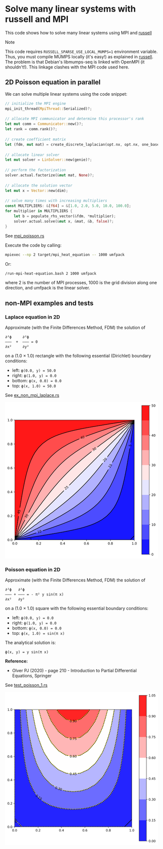 # Solve many linear systems with russell and MPI

This code shows how to solve many linear systems using MPI and [russell](https://github.com/cpmech/russell/)

> [!NOTE]
> This code requires `RUSSELL_SPARSE_USE_LOCAL_MUMPS=1` environment variable. Thus, you must compile MUMPS locally (it's easy!) as explained in [russell](https://github.com/cpmech/russell/). The problem is that Debian's libmumps-seq is linked with OpenMPI (it shouldn't!). This linkage clashes with the MPI code used here.

## 2D Poisson equation in parallel

We can solve multiple linear systems using the code snippet:

```rust
// initialize the MPI engine
mpi_init_thread(MpiThread::Serialized)?;

// allocate MPI communicator and determine this processor's rank
let mut comm = Communicator::new()?;
let rank = comm.rank()?;

// create coefficient matrix
let (fdm, mut mat) = create_discrete_laplacian(opt.nx, opt.nx, one_based);

// allocate linear solver
let mut solver = LinSolver::new(genie)?;

// perform the factorization
solver.actual.factorize(&mut mat, None)?;

// allocate the solution vector
let mut x = Vector::new(dim);

// solve many times with increasing multipliers
const MULTIPLIERS: &[f64] = &[1.0, 2.0, 5.0, 10.0, 100.0];
for multiplier in MULTIPLIERS {
    let b = populate_rhs_vector(&fdm, *multiplier);
    solver.actual.solve(&mut x, &mat, &b, false)?;
}
```

See [mpi_poisson.rs](https://github.com/cpmech/solve_many_linsys/blob/main/src/bin/mpi_poisson.rs)

Execute the code by calling:

```bash
mpiexec --np 2 target/mpi_heat_equation -- 1000 umfpack
```

Or:

```bash
/run-mpi-heat-equation.bash 2 1000 umfpack
```

where 2 is the number of MPI processes, 1000 is the grid division along one direction, and umfpack is the linear solver.

## non-MPI examples and tests

### Laplace equation in 2D

Approximate (with the Finite Differences Method, FDM) the solution of

```text
∂²ϕ     ∂²ϕ
———  +  ——— = 0
∂x²     ∂y²
```

on a (1.0 × 1.0) rectangle with the following essential (Dirichlet) boundary conditions:

* left:    `ϕ(0.0, y) = 50.0`
* right:   `ϕ(1.0, y) = 0.0`
* bottom:  `ϕ(x, 0.0) = 0.0`
* top:     `ϕ(x, 1.0) = 50.0`

See [ex_non_mpi_laplace.rs](https://github.com/cpmech/solve_many_linsys/blob/main/examples/ex_non_mpi_laplace.rs)

![2D Laplace equation](data/figures/ex_non_mpi_laplace.svg)

### Poisson equation in 2D 

Approximate (with the Finite Differences Method, FDM) the solution of

```text
∂²ϕ   ∂²ϕ
——— + ——— = - π² y sin(π x)
∂x²   ∂y²
```

on a (1.0 × 1.0) square with the following essential boundary conditions:

* left:    `ϕ(0.0, y) = 0.0`
* right:   `ϕ(1.0, y) = 0.0`
* bottom:  `ϕ(x, 0.0) = 0.0`
* top:     `ϕ(x, 1.0) = sin(π x)`

The analytical solution is:

```text
ϕ(x, y) = y sin(π x)
```

**Reference:**

* Olver PJ (2020) - page 210 - Introduction to Partial Differential Equations, Springer

See [test_poisson_1.rs](https://github.com/cpmech/solve_many_linsys/blob/main/tests/test_poisson_1.rs)

![2D Poisson equation](data/figures/test_poisson_1.svg)
